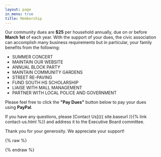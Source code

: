```yaml
---
layout: page
in_menu: true
title: Membership
---
```


Our community dues are **$25** per household annually, due on or before **March 1st** of each year. With the support of your dues, the civic association can accomplish many business requirements but in particular, your family benefits from the following:

-   SUMMER CONCERT
-   MAINTAIN OUR WEBSITE
-   ANNUAL BLOCK PARTY
-   MAINTAIN COMMUNITY GARDENS
-   STREET RE-PAVING
-   FUND SOUTH HS SCHOLARSHIP
-   LIAISE WITH MALL MANAGEMENT
-   PARTNER WITH LOCAL POLICE AND GOVERNMENT

Please feel free to click the **"Pay Dues"** button below to pay your dues using **PayPal**.

If you have any questions, please [Contact Us]({{ site.baseurl }}{% link contact-us.html %}) and address it to the Executive Board committee.

Thank you for your generosity. We appreciate your support!

{% raw %}

<div id="smart-button-container">
<div style="text-align: center;">
<div id="paypal-button-container"></div>
</div>
</div>
<script src="https://www.paypal.com/sdk/js?client-id=sb&enable-funding=venmo&currency=USD" data-sdk-integration-source="button-factory"></script>
<script>
function initPayPalButton() {
paypal.Buttons({
style: {
shape: 'rect',
color: 'blue',
layout: 'horizontal',
label: 'pay',

},

createOrder: function(data, actions) {
return actions.order.create({
purchase_units: [{"description":"Annual Membership Dues","amount":{"currency_code":"USD","value":25}}]
});
},

onApprove: function(data, actions) {
return actions.order.capture().then(function(orderData) {

// Full available details
console.log('Capture result', orderData, JSON.stringify(orderData, null, 2));

// Show a success message within this page, e.g.
const element = document.getElementById('paypal-button-container');
element.innerHTML = '';
element.innerHTML = '<h3>Thank you for your payment!</h3>';

// Or go to another URL:  actions.redirect('thank_you.html');

});
},

onError: function(err) {
console.log(err);
}
}).render('#paypal-button-container');
}
initPayPalButton();
</script>

{% endraw %}
